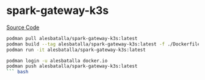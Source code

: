 # spark-gateway-k3s
[Source Code](https://github.com/alesbatalla/spark-gateway-k3s.git)

``` bash
podman pull alesbatalla/spark-gateway-k3s:latest
podman build --tag alesbatalla/spark-gateway-k3s:latest -f ./Dockerfile
podman run -it alesbatalla/spark-gateway-k3s:latest

podman login -u alesbatalla docker.io
podman push alesbatalla/spark-gateway-k3s:latest
``` bash
